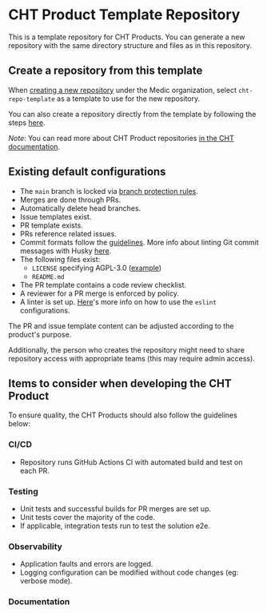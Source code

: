 # CHT Product Template Repository

This is a template repository for CHT Products. You can generate a new repository with the same directory structure and files as in this repository.

## Create a repository from this template

When [creating a new repository](https://docs.github.com/en/repositories/creating-and-managing-repositories/creating-a-new-repository) under the Medic organization, select `cht-repo-template` as a template to use for the new repository.

You can also create a repository directly from the template by following the steps [here](https://docs.github.com/en/repositories/creating-and-managing-repositories/creating-a-repository-from-a-template).

_Note_: You can read more about CHT Product repositories [in the CHT documentation](https://docs.communityhealthtoolkit.org/contribute/code/repository-checklist). 

## Existing default configurations

- The `main` branch is locked via [branch protection rules](https://docs.github.com/en/repositories/configuring-branches-and-merges-in-your-repository/managing-protected-branches/managing-a-branch-protection-rule).
- Merges are done through PRs.
- Automatically delete head branches.
- Issue templates exist.
- PR template exists.
- PRs reference related issues.
- Commit formats follow the [guidelines](https://docs.communityhealthtoolkit.org/contribute/code/workflow/#commits). More info about linting Git commit messages with Husky [here](https://remarkablemark.org/blog/2019/05/29/git-husky-commitlint/).
- The following files exist:
    - `LICENSE` specifying AGPL-3.0 ([example](https://github.com/medic/cht-core/blob/master/LICENSE))
    - `README.md`
- The PR template contains a code review checklist.
- A reviewer for a PR merge is enforced by policy.
- A linter is set up. [Here](https://github.com/medic/eslint-config)'s more info on how to use the `eslint` configurations.

The PR and issue template content can be adjusted according to the product's purpose.

Additionally, the person who creates the repository might need to share repository access with appropriate teams (this may require admin access).

## Items to consider when developing the CHT Product

To ensure quality, the CHT Products should also follow the guidelines below:

### CI/CD

- Repository runs GitHub Actions CI with automated build and test on each PR.

### Testing

- Unit tests and successful builds for PR merges are set up.
- Unit tests cover the majority of the code.
- If applicable, integration tests run to test the solution e2e.

### Observability

- Application faults and errors are logged.
- Logging configuration can be modified without code changes (eg: verbose mode).

### Documentation

